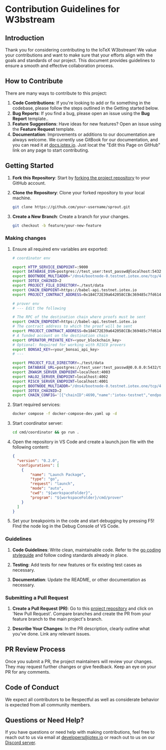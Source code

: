 # Contribution Guidelines for W3bstream

## Introduction

Thank you for considering contributing to the IoTeX W3bstream! We value your contributions and want to make sure that your efforts align with the goals and standards of our project. This document provides guidelines to ensure a smooth and effective collaboration process.

## How to Contribute

There are many ways to contribute to this project:

1. **Code Contributions**: If you're looking to add or fix something in the codebase, please follow the steps outlined in the Getting started below.
2. **Bug Reports**: If you find a bug, please open an issue using the **Bug Report** template..
3. **Feature Suggestions**: Have ideas for new features? Open an issue using the **Feature Request** template.
4. **Documentation**: Improvements or additions to our documentation are always welcome. We currently use GitBook for our documentation, and you can read it at [docs.iotex.io](https://docs.iotex.io). Just locat the "Edit this Page on GitHub" link on any page to start contributing.

## Getting Started

1. **Fork this Repository**: Start by [forking the project repository](https://github.com/machinefi/sprout/fork) to your GitHub account.

2. **Clone the Repository**: Clone your forked repository to your local machine.

    ```bash
    git clone https://github.com/your-username/sprout.git
    ```

3. **Create a New Branch**: Create a branch for your changes.

    ```bash
    git checkout -b feature/your-new-feature
    ```

### Making changes

1. Ensure all required env variables are exported:
    ```bash
    # coordinator env

    export HTTP_SERVICE_ENDPOINT=:9000
    export DATABASE_DSN=postgres://test_user:test_passwd@localhost:5432/test?sslmode=disable
    export BOOTNODE_MULTIADDR="/dns4/bootnode-0.testnet.iotex.one/tcp/4689/ipfs/12D3KooWFnaTYuLo8Mkbm3wzaWHtUuaxBRe24Uiopu15Wr5EhD3o"
    export IOTEX_CHAINID=2
    export PROJECT_FILE_DIRECTORY=./test/data
    export CHAIN_ENDPOINT=https://babel-api.testnet.iotex.io
    export PROJECT_CONTRACT_ADDRESS=0x184C72E39a642058CCBc369485c7fd614B40a03d
    ```

    ```bash
    # prover env
    # --- Edit the following

    # The RPC of the destination chain where proofs must be sent
    export CHAIN_ENDPOINT=https://babel-api.testnet.iotex.io
    # The contract address to which the proof will be sent
    export PROJECT_CONTRACT_ADDRESS=0x184C72E39a642058CCBc369485c7fd614B40a03d
    # A funded account on the destination chain 
    export OPERATOR_PRIVATE_KEY=<your_blockchain_key>
    # Optional: Required for working with RISC0 provers
    export BONSAI_KEY=<your_bonsai_api_key>
    # ---
    
    export PROJECT_FILE_DIRECTORY=./test/data
    export DATABASE_URL=postgres://test_user:test_passwd@0.0.0.0:5432/test?sslmode=disable
    export ZKWASM_SERVER_ENDPOINT=localhost:4003
    export HALO2_SERVER_ENDPOINT=localhost:4002
    export RISC0_SERVER_ENDPOINT=localhost:4001
    export BOOTNODE_MULTIADDR="/dns4/bootnode-0.testnet.iotex.one/tcp/4689/ipfs/12D3KooWFnaTYuLo8Mkbm3wzaWHtUuaxBRe24Uiopu15Wr5EhD3o"
    export IOTEX_CHAINID=2
    export CHAIN_CONFIG='[{"chainID":4690,"name":"iotex-testnet","endpoint":"https://babel-api.testnet.iotex.io"},{"name":"solana-testnet","endpoint":"https://api.testnet.solana.com"}]'
    ```

3. Start required services:
    
    ```bash
    docker compose -f docker-compose-dev.yaml up -d
    ```

4. Start coordinator server:
    
    ```bash
    cd cmd/coordinator && go run .
    ```

5. Open the repository in VS Code and create a launch.json file with the following content:

    ```json
    {
      "version": "0.2.0",
      "configurations": [
        {
            "name": "Launch Package",
            "type": "go",
            "request": "launch",
            "mode": "auto",
            "cwd": "${workspaceFolder}",
            "program": "${workspaceFolder}/cmd/prover"
        }
      ]
    }
    ```

6. Set your breakpoints in the code and start debugging by pressing F5! FInd the node log in the Debug Console of VS Code. 

### Guidelines

1. **Code Guidelines**: Write clean, maintainable code. Refer to the [go coding styleguide](https://google.github.io/styleguide/go/) and follow coding standards already in place.

2. **Testing**: Add tests for new features or fix existing test cases as necessary.

3. **Documentation**: Update the README, or other documentation as necessary.

### Submitting a Pull Request

1. **Create a Pull Request (PR)**: Go to this [project repository](https://github.com/machinefi/sprout) and click on 'New Pull Request'. Compare branches and create the PR from your feature branch to the main project's branch.

2. **Describe Your Changes**: In the PR description, clearly outline what you've done. Link any relevant issues.

## PR Review Process

Once you submit a PR, the project maintainers will review your changes. They may request further changes or give feedback. Keep an eye on your PR for any comments.

## Code of Conduct

We expect all contributors to be Respectful as well as considerate behavior is expected from all community members.

## Questions or Need Help?

If you have questions or need help with making contributions, feel free to reach out to us via email at <developers@iotex.io> or reach out to us on our [Discord server](https://iotex.io/devdiscord).
